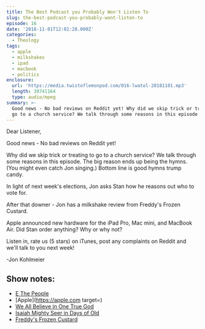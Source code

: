 ```yaml
---
title: The Best Podcast you Probably Won't Listen To
slug: the-best-podcast-you-probably-wont-listen-to
episode: 16
date: '2018-11-01T12:02:28.000Z'
categories:
  - Theology
tags:
  - apple
  - milkshakes
  - ipad
  - macbook
  - politics
enclosure:
  url: 'https://media.twistoflemonpod.com/016-lwatol-20181101.mp3'
  length: 39741164
  type: audio/mpeg
summary: >-
  Good news - No bad reviews on Reddit yet! Why did we skip trick or treating to
  go to a church service? We talk through some reasons in this episode. The...
---
```


Dear Listener,

Good news - No bad reviews on Reddit yet!

Why did we skip trick or treating to go to a church service? We talk through some reasons in this episode. The big reason ends up being the hymns. (You might even catch Jon singing.) Bottom line is good hymns trump candy.

In light of next week's elections, Jon asks Stan how he reasons out who to vote for.

After that downer - Jon has a milkshake review from Freddy's Frozen Custard.

Apple announced new hardware for the iPad Pro, Mac mini, and MacBook Air. Did Stan order anything? Why or why not?

Listen in, rate us (5 stars) on iTunes, post any complaints on Reddit and we'll talk to you next week!

\-Jon Kohlmeier

## Show notes:

- [E The People](http://ethepeople.org)
- [Apple](https://apple.com target=)
- [We All Believe in One True God](https://youtu.be/O9VolOFsnPI)
- [Isaiah Mighty Seer in Days of Old](https://youtu.be/R-pswaKCDW0)
- [Freddy's Frozen Custard](https://freddysusa.com)
